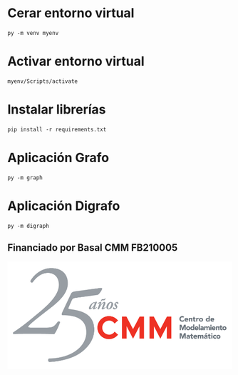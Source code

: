 # Cerar entorno virtual
```
py -m venv myenv

```
# Activar entorno virtual
```
myenv/Scripts/activate

```

# Instalar librerías
```
pip install -r requirements.txt

```

# Aplicación Grafo
```
py -m graph

```

# Aplicación Digrafo
```
py -m digraph

```

## Financiado por Basal CMM FB210005
![](horiz.png)
